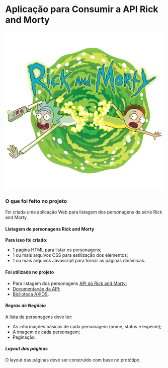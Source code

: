 # Aplicação para Consumir a API Rick and Morty

![portal rick and morty](./img/rick-and-morty-portal.png)

### O que foi feito no projeto

Foi criada uma aplicação Web para listagem dos personagens da série Rick and Morty.

#### Listagem de personagens Rick and Morty

**Para isso foi criado:**

- 1 página HTML para listar os personagens;
- 1 ou mais arquivos CSS para estilização dos
  elementos;
- 1 ou mais arquivos Javascript para tornar as
  páginas dinâmicas.

#### Foi utilizado no projeto

- Para listagem dos personagens [API do Rick and Morty](https://rickandmortyapi.com/);
- [Documentação da API](https://rickandmortyapi.com/documentation/#rest);
- [Biclioteca AXIOS](https://axios-http.com/ptbr/docs/intro).

#### _Regras de Negócio_

A lista de personagens deve ter:

- As informações básicas de cada
  personagem (nome, status e espécie);
- A imagem de cada personagem;
- Paginação.

#### _Layout das páginas_

O layout das páginas deve ser
construído com base no
protótipo.
